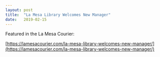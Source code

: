 ```yaml
---
layout: post
title:  "La Mesa Library Welcomes New Manager"
date:   2019-02-15
---
```


Featured in the La Mesa Courier:

[https://lamesacourier.com/la-mesa-library-welcomes-new-manager/](https://lamesacourier.com/la-mesa-library-welcomes-new-manager/)
